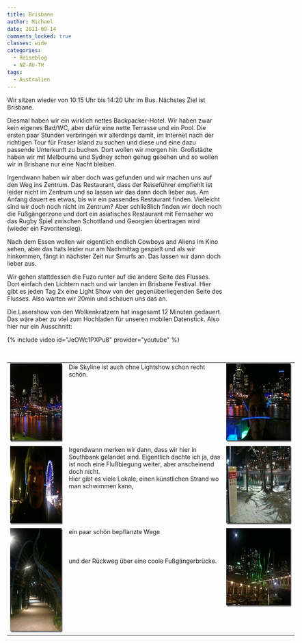 ```yaml
---
title: Brisbane
author: Michael
date: 2011-09-14
comments_locked: true
classes: wide
categories:
  - Reiseblog
  - NZ-AU-TH
tags:
  - Australien
---
```


<p>Wir sitzen wieder von 10:15 Uhr bis 14:20 Uhr im Bus. N&auml;chstes Ziel ist Brisbane.</p>
<p>Diesmal haben wir ein wirklich nettes Backpacker-Hotel. Wir haben zwar kein eigenes Bad/WC, aber daf&uuml;r eine nette Terrasse und ein Pool. Die ersten paar Stunden verbringen wir allerdings damit, im Internet nach der richtigen Tour f&uuml;r Fraser Island zu suchen und diese und eine dazu passende Unterkunft zu buchen. Dort wollen wir morgen hin. Gro&szlig;st&auml;dte haben wir mit Melbourne und Sydney schon genug gesehen und so wollen wir in Brisbane nur eine Nacht bleiben.</p>
<p>Irgendwann haben wir aber doch was gefunden und wir machen uns auf den Weg ins Zentrum. Das Restaurant, dass der Reisef&uuml;hrer empfiehlt ist leider nicht im Zentrum und so lassen wir das dann doch lieber aus. Am Anfang dauert es etwas, bis wir ein passendes Restaurant finden. Vielleicht sind wir doch noch nicht im Zentrum? Aber schlie&szlig;lich finden wir doch noch die Fu&szlig;g&auml;ngerzone und dort ein asiatisches Restaurant mit Fernseher wo das Rugby Spiel zwischen Schottland und Georgien &uuml;bertragen wird (wieder ein Favoritensieg).</p>
<p>Nach dem Essen wollen wir eigentlich endlich Cowboys and Aliens im Kino sehen, aber das hats leider nur am Nachmittag gespielt und als wir hinkommen, f&auml;ngt in n&auml;chster Zeit nur Smurfs an. Das lassen wir dann doch lieber aus.</p>
<p>Wir gehen stattdessen die Fuzo runter auf die andere Seite des Flusses. Dort einfach den Lichtern nach und wir landen im Brisbane Festival. Hier gibt es jeden Tag 2x eine Light Show von der gegen&uuml;berliegenden Seite des Flusses. Also warten wir 20min und schauen uns das an.</p>
<p>Die Lasershow von den Wolkenkratzern hat insgesamt 12 Minuten gedauert. Das w&auml;re aber zu viel zum Hochladen f&uuml;r unseren mobilen Datenstick. Also hier nur ein Ausschnitt:</p>
{% include video id="JeOWc1PXPu8" provider="youtube" %}
<p>&nbsp;</p>
<table style="width: 673px;" border="0" cellspacing="0" cellpadding="2">
<tbody>
<tr>
<td valign="top" width="133"><a href="/assets/images/2011/09/IMG_1269.jpg"><img src="/assets/images/2011/09/IMG_1269_thumb.jpg" width="244" height="184" alt="IMG_1269" border="0" /></a></td>
<td valign="top" width="373">Die Skyline ist auch ohne Lightshow schon recht sch&ouml;n.</td>
<td valign="top" width="165"><a href="/assets/images/2011/09/IMG_1275.jpg"><img src="/assets/images/2011/09/IMG_1275_thumb.jpg" width="244" height="184" alt="IMG_1275" border="0" /></a></td>
</tr>
<tr>
<td valign="top" width="133"><a href="/assets/images/2011/09/IMG_1276.jpg"><img src="/assets/images/2011/09/IMG_1276_thumb.jpg" width="244" height="184" alt="IMG_1276" border="0" /></a></td>
<td valign="top" width="373">Irgendwann merken wir dann, dass wir hier in Southbank gelandet sind. Eigentlich dachte ich ja, das ist noch eine Flu&szlig;biegung weiter, aber anscheinend doch nicht. <br />Hier gibt es viele Lokale, einen k&uuml;nstlichen Strand wo man schwimmen kann,</td>
<td valign="top" width="165"><a href="/assets/images/2011/09/IMG_1286.jpg"><img src="/assets/images/2011/09/IMG_1286_thumb.jpg" width="244" height="184" alt="IMG_1286" border="0" /></a></td>
</tr>
<tr>
<td valign="top" width="133"><a href="/assets/images/2011/09/IMG_1303.jpg"><img src="/assets/images/2011/09/IMG_1303_thumb.jpg" width="184" height="244" alt="IMG_1303" border="0" /></a></td>
<td valign="top" width="373">ein paar sch&ouml;n bepflanzte Wege <br /> <br /> <br /> <br />und der R&uuml;ckweg &uuml;ber eine coole Fu&szlig;g&auml;ngerbr&uuml;cke.</td>
<td valign="top" width="165"><a href="/assets/images/2011/09/IMG_1314.jpg"><img src="/assets/images/2011/09/IMG_1314_thumb.jpg" width="244" height="184" alt="IMG_1314" border="0" /></a></td>
</tr>
</tbody>
</table>
